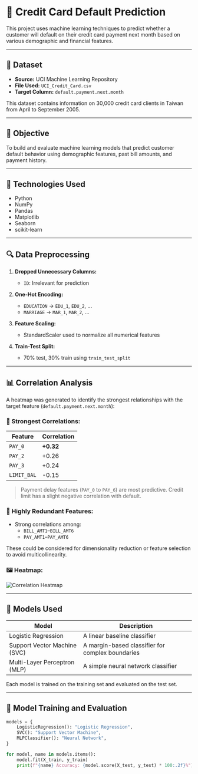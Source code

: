# 🧠 Credit Card Default Prediction

This project uses machine learning techniques to predict whether a customer will default on their credit card payment next month based on various demographic and financial features.

---

## 📂 Dataset

- **Source:** UCI Machine Learning Repository  
- **File Used:** `UCI_Credit_Card.csv`  
- **Target Column:** `default.payment.next.month`  

This dataset contains information on 30,000 credit card clients in Taiwan from April to September 2005.

---

## 🧪 Objective

To build and evaluate machine learning models that predict customer default behavior using demographic features, past bill amounts, and payment history.

---

## 🔧 Technologies Used

- Python
- NumPy
- Pandas
- Matplotlib
- Seaborn
- scikit-learn

---

## 🔍 Data Preprocessing

1. **Dropped Unnecessary Columns:**
   - `ID`: Irrelevant for prediction

2. **One-Hot Encoding:**
   - `EDUCATION` → `EDU_1`, `EDU_2`, ...
   - `MARRIAGE` → `MAR_1`, `MAR_2`, ...

3. **Feature Scaling:**
   - StandardScaler used to normalize all numerical features

4. **Train-Test Split:**
   - 70% test, 30% train using `train_test_split`

---

## 📊 Correlation Analysis

A heatmap was generated to identify the strongest relationships with the target feature (`default.payment.next.month`):

### 🔹 Strongest Correlations:
| Feature | Correlation |
|--------|-------------|
| `PAY_0` | **+0.32** |
| `PAY_2` | +0.26 |
| `PAY_3` | +0.24 |
| `LIMIT_BAL` | -0.15 |

> Payment delay features (`PAY_0` to `PAY_6`) are most predictive. Credit limit has a slight negative correlation with default.

### 🔸 Highly Redundant Features:
- Strong correlations among:
  - `BILL_AMT1`–`BILL_AMT6`
  - `PAY_AMT1`–`PAY_AMT6`

These could be considered for dimensionality reduction or feature selection to avoid multicollinearity.

### 🖼 Heatmap:

![Correlation Heatmap](correlation_heatmap.png)

---

## 🤖 Models Used

| Model | Description |
|-------|-------------|
| Logistic Regression | A linear baseline classifier |
| Support Vector Machine (SVC) | A margin-based classifier for complex boundaries |
| Multi-Layer Perceptron (MLP) | A simple neural network classifier |

Each model is trained on the training set and evaluated on the test set.

---

## 🧪 Model Training and Evaluation

```python
models = {
    LogisticRegression(): "Logistic Regression",
    SVC(): "Support Vector Machine",
    MLPClassifier(): "Neural Network",
}

for model, name in models.items(): 
    model.fit(X_train, y_train)
    print(f"{name} Accuracy: {model.score(X_test, y_test) * 100:.2f}%")

